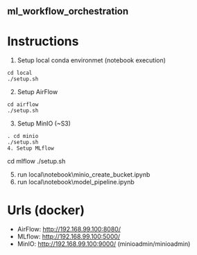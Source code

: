 ## ml_workflow_orchestration

# Instructions
1. Setup local conda environmet (notebook execution)
```
cd local
./setup.sh
```
2. Setup AirFlow
```
cd airflow
./setup.sh
```
3. Setup MinIO (~S3)
```
. cd minio
./setup.sh
4. Setup MLflow
```
cd mlflow
./setup.sh

5. run local\notebook\minio_create_bucket.ipynb
6. run local\notebook\model_pipeline.ipynb

# Urls (docker)
- AirFlow: http://192.168.99.100:8080/
- MLflow: http://192.168.99.100:5000/
- MinIO: http://192.168.99.100:9000/ (minioadmin/minioadmin)